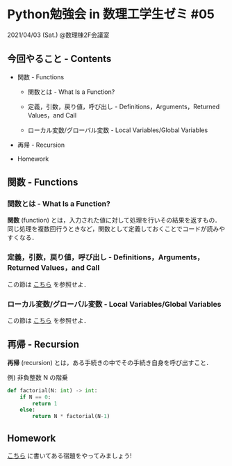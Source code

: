 # Python勉強会 in 数理工学生ゼミ #05

2021/04/03 (Sat.) @数理棟2F会議室

## 今回やること - Contents

- 関数 - Functions

  - 関数とは - What Is a Function?

  - 定義，引数，戻り値，呼び出し - Definitions，Arguments，Returned Values，and Call

  - ローカル変数/グローバル変数 - Local Variables/Global Variables

- 再帰 - Recursion

- Homework

## 関数 - Functions

### 関数とは - What Is a Function?

**関数** (function) とは，入力された値に対して処理を行いその結果を返すもの．
同じ処理を複数回行うときなど，関数として定義しておくことでコードが読みやすくなる．

### 定義，引数，戻り値，呼び出し - Definitions，Arguments，Returned Values，and Call

この節は [こちら](https://www.python.jp/train/function/index.html) を参照せよ．

### ローカル変数/グローバル変数 - Local Variables/Global Variables

この節は [こちら](https://www.python.jp/train/function/local_var.html) を参照せよ．

## 再帰 - Recursion

**再帰** (recursion) とは，ある手続きの中でその手続き自身を呼び出すこと．

例) 非負整数 N の階乗

```python
def factorial(N: int) -> int:
    if N == 0:
        return 1
    else:
        return N * factorial(N-1)
```

## Homework

[こちら](https://github.com/fumiyanll23/PythonLearning/tree/main/05/homework_05.md) に書いてある宿題をやってみましょう!
